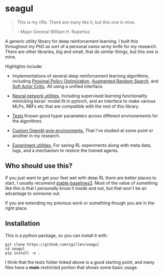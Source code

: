 # seagul

> This is my rifle. There are many like it, but this one is mine.
> 
>  \- Major General William H. Rupertus 


A generic utility library for deep reinforcement learning. I built this throughout my PhD as sort of a personal swiss-army knife for my research. There are other libraries, big and small, that do similar things, but this one is mine. 

Highlights include:

- Implementations of several deep reinforcement learning algorithms, including [Proximal Policy Optimization](./seagul/rl/ppo),  [Augmented Random Search](./seagul/rl/ars), and [Soft Actor Critic](./seagul/rl/sac). All using a unified interface.

- [Neural network utilities](./seagul/nn.py), Including supervised learning functionality mimicking keras' model.fit in pytorch, and an interface to make various MLPs, RBFs etc that are compatible with the rest of this library.

- [Tests](./seagul/tests/) Known good hyper parameters across different environements for the algorithms. 

- [Custom OpenAI gym environments](./seagul/envs), That I've studied at some point or another in my research. 

- [Experiment utilities](./seagul/rl/run_utils), For saving RL experiments along with meta data, logs, and a mechanism to restore the trained agents.


## Who should use this?

If you just want to get your feet wet with deep RL there are better places to start, I usually recomend [stable-baselines3](https://github.com/DLR-RM/stable-baselines3). Most of the value of something like this is that I personally know it inside and out, but that won't be an advantage to someone out. 

If you are extending my previous work or something though you are in the right place.

## Installation
This is a python package, so you can install it with:

```
git clone https://github.com/sgillen/seagul
cd seagul
pip install -e .
```

I think that the tests folder linked above is a good starting point, and many files have a __main__ restricted portion that shows some basic usage. 
